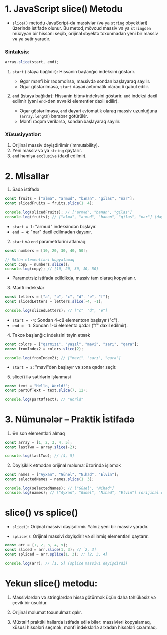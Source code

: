 # 1. JavaScript slice() Metodu

* ```slice()``` metodu JavaScript-də massivlər (və ya ```string``` obyektləri) üzərində istifadə olunur. Bu metod, mövcud massiv və ya ```stringdən``` müəyyən bir hissəni seçib, orijinal obyektə toxunmadan yeni bir massiv və ya sətir yaradır.

### Sintaksis:
```js
array.slice(start, end);
```

1. ```start``` (istəyə bağlıdır): Hissənin başlanğıc indeksini göstərir.
    * Əgər mənfi bir rəqəmdirsə, massivdə sondan başlayaraq sayılır.
    * Əgər göstərilməsə, ```start``` dəyəri avtomatik olaraq ```0``` qəbul edilir.

2. ```end``` (istəyə bağlıdır): Hissənin bitmə indeksini göstərir. ```end``` indeksi daxil edilmir (yəni ```end```-dən əvvəlki elementlər daxil edilir).
    * Əgər göstərilməsə, ```end``` dəyəri avtomatik olaraq massiv uzunluğuna (```array.length```) bərabər götürülür.
    * Mənfi rəqəm verilərsə, sondan başlayaraq sayılır.


### Xüsusiyyətlər:
1. Orijinal massiv dəyişdirilmir (immutability).
2. Yeni massiv və ya ```string``` qaytarır.
3. ```end``` həmişə ```exclusive``` (daxil edilmir).


# 2. Misallar
1. Sadə istifadə
``` js
const fruits = ["alma", "armud", "banan", "gilas", "nar"];
const slicedFruits = fruits.slice(1, 4);

console.log(slicedFruits); // ["armud", "banan", "gilas"]
console.log(fruits); // ["alma", "armud", "banan", "gilas", "nar"] (dəyişməz)
```
* ```start = 1```: "armud" indeksindən başlayır.
* ```end = 4```: "nar" daxil edilmədən dayanır.


2. ```start``` və ```end``` parametrlərini atlamaq
```js
const numbers = [10, 20, 30, 40, 50];

// Bütün elementləri kopyalamaq
const copy = numbers.slice();
console.log(copy); // [10, 20, 30, 40, 50]
```

* Parametrsiz istifadə edildikdə, massiv tam olaraq kopyalanır.


3. Mənfi indekslər
```js
const letters = ["a", "b", "c", "d", "e", "f"];
const slicedLetters = letters.slice(-4, -1);

console.log(slicedLetters); // ["c", "d", "e"]
```
* ```start = -4```: Sondan 4-cü elementdən başlayır ("c").
* ```end = -1```: Sondan 1-ci elementə qədər ("f" daxil edilmir).


4. Təkcə başlanğıc indeksini təyin etmək
```js
const colors = ["qırmızı", "yaşıl", "mavi", "sarı", "qara"];
const fromIndex2 = colors.slice(2);

console.log(fromIndex2); // ["mavi", "sarı", "qara"]
```
* ```start = 2```: "mavi"dən başlayır və sona qədər seçir.



5. slice() ilə sətirlərin işlənməsi
```js
const text = "Hello, World!";
const partOfText = text.slice(7, 12);

console.log(partOfText); // "World"
```



# 3. Nümunələr – Praktik İstifadə

1. Ən son elementləri almaq
```js
const array = [1, 2, 3, 4, 5];
const lastTwo = array.slice(-2);

console.log(lastTwo); // [4, 5]
```

2. Dəyişiklik etmədən orijinal məlumat üzərində işləmək
```js
const names = ["Ayxan", "Günel", "Nihad", "Elvin"];
const selectedNames = names.slice(1, 3);

console.log(selectedNames); // ["Günel", "Nihad"]
console.log(names); // ["Ayxan", "Günel", "Nihad", "Elvin"] (orijinal dəyişməz qalır)
```


# slice() vs splice()
* ```slice()```: Orijinal massivi dəyişdirmir. Yalnız yeni bir massiv yaradır.

* ```splice()```: Orijinal massivi dəyişdirir və silinmiş elementləri qaytarır.

```js
const arr = [1, 2, 3, 4, 5];
const sliced = arr.slice(1, 3); // [2, 3]
const spliced = arr.splice(1, 3); // [2, 3, 4]

console.log(arr); // [1, 5] (splice massivi dəyişdirdi)
```


# Yekun slice() metodu:

1. Massivlərdən və stringlərdən hissə götürmək üçün daha təhlükəsiz və çevik bir üsuldur.

2. Orijinal məlumat toxunulmaz qalır.

3. Müxtəlif praktiki hallarda istifadə edilə bilər: massivləri kopyalamaq, xüsusi hissələri seçmək, mənfi indekslərlə arxadan hissələri çıxarmaq.

